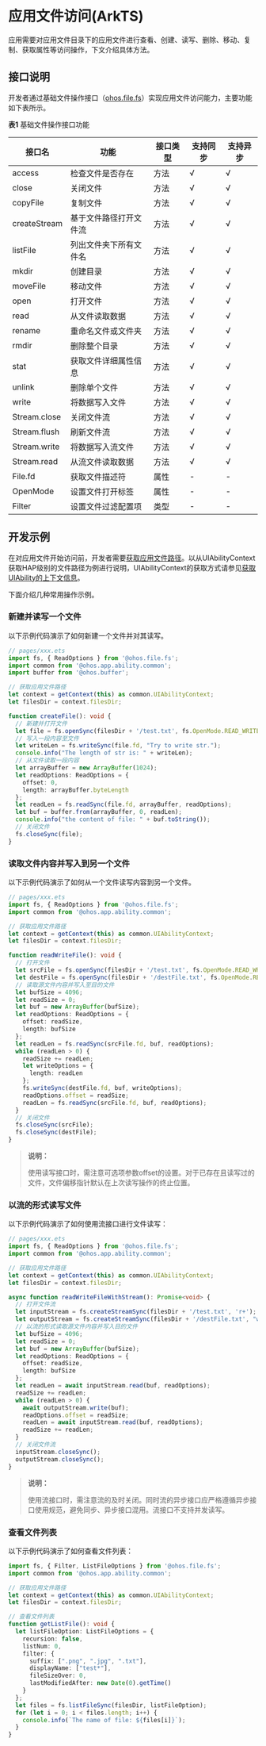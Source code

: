# 应用文件访问(ArkTS)

应用需要对应用文件目录下的应用文件进行查看、创建、读写、删除、移动、复制、获取属性等访问操作，下文介绍具体方法。

## 接口说明

开发者通过基础文件操作接口（[ohos.file.fs](../reference/apis-core-file-kit/js-apis-file-fs.md)）实现应用文件访问能力，主要功能如下表所示。

**表1** 基础文件操作接口功能

| 接口名 | 功能 | 接口类型 | 支持同步 | 支持异步 | 
| -------- | -------- | -------- | -------- | -------- |
| access | 检查文件是否存在 | 方法 | √ | √ | 
| close | 关闭文件 | 方法 | √ | √ | 
| copyFile | 复制文件 | 方法 | √ | √ | 
| createStream | 基于文件路径打开文件流 | 方法 | √ | √ | 
| listFile | 列出文件夹下所有文件名 | 方法 | √ | √ | 
| mkdir | 创建目录 | 方法 | √ | √ | 
| moveFile | 移动文件 | 方法 | √ | √ | 
| open | 打开文件 | 方法 | √ | √ | 
| read | 从文件读取数据 | 方法 | √ | √ | 
| rename | 重命名文件或文件夹 | 方法 | √ | √ | 
| rmdir | 删除整个目录 | 方法 | √ | √ | 
| stat | 获取文件详细属性信息 | 方法 | √ | √ | 
| unlink | 删除单个文件 | 方法 | √ | √ | 
| write | 将数据写入文件 | 方法 | √ | √ | 
| Stream.close | 关闭文件流 | 方法 | √ | √ | 
| Stream.flush | 刷新文件流 | 方法 | √ | √ | 
| Stream.write | 将数据写入流文件 | 方法 | √ | √ | 
| Stream.read | 从流文件读取数据 | 方法 | √ | √ | 
| File.fd | 获取文件描述符 | 属性 | - | - | 
| OpenMode | 设置文件打开标签 | 属性 | - | - | 
| Filter | 设置文件过滤配置项 | 类型 | - | - | 

## 开发示例

在对应用文件开始访问前，开发者需要[获取应用文件路径](../application-models/application-context-stage.md#获取应用文件路径)。以从UIAbilityContext获取HAP级别的文件路径为例进行说明，UIAbilityContext的获取方式请参见[获取UIAbility的上下文信息](../application-models/uiability-usage.md#获取uiability的上下文信息)。

下面介绍几种常用操作示例。

### 新建并读写一个文件

以下示例代码演示了如何新建一个文件并对其读写。

```ts
// pages/xxx.ets
import fs, { ReadOptions } from '@ohos.file.fs';
import common from '@ohos.app.ability.common';
import buffer from '@ohos.buffer';

// 获取应用文件路径
let context = getContext(this) as common.UIAbilityContext;
let filesDir = context.filesDir;

function createFile(): void {
  // 新建并打开文件
  let file = fs.openSync(filesDir + '/test.txt', fs.OpenMode.READ_WRITE | fs.OpenMode.CREATE);
  // 写入一段内容至文件
  let writeLen = fs.writeSync(file.fd, "Try to write str.");
  console.info("The length of str is: " + writeLen);
  // 从文件读取一段内容
  let arrayBuffer = new ArrayBuffer(1024);
  let readOptions: ReadOptions = {
    offset: 0,
    length: arrayBuffer.byteLength
  };
  let readLen = fs.readSync(file.fd, arrayBuffer, readOptions);
  let buf = buffer.from(arrayBuffer, 0, readLen);
  console.info("the content of file: " + buf.toString());
  // 关闭文件
  fs.closeSync(file);
}
```

### 读取文件内容并写入到另一个文件

以下示例代码演示了如何从一个文件读写内容到另一个文件。

```ts
// pages/xxx.ets
import fs, { ReadOptions } from '@ohos.file.fs';
import common from '@ohos.app.ability.common';

// 获取应用文件路径
let context = getContext(this) as common.UIAbilityContext;
let filesDir = context.filesDir;

function readWriteFile(): void {
  // 打开文件
  let srcFile = fs.openSync(filesDir + '/test.txt', fs.OpenMode.READ_WRITE | fs.OpenMode.CREATE);
  let destFile = fs.openSync(filesDir + '/destFile.txt', fs.OpenMode.READ_WRITE | fs.OpenMode.CREATE);
  // 读取源文件内容并写入至目的文件
  let bufSize = 4096;
  let readSize = 0;
  let buf = new ArrayBuffer(bufSize);
  let readOptions: ReadOptions = {
    offset: readSize,
    length: bufSize
  };
  let readLen = fs.readSync(srcFile.fd, buf, readOptions);
  while (readLen > 0) {
    readSize += readLen;
    let writeOptions = {
      length: readLen
    };
    fs.writeSync(destFile.fd, buf, writeOptions);
    readOptions.offset = readSize;
    readLen = fs.readSync(srcFile.fd, buf, readOptions);
  }
  // 关闭文件
  fs.closeSync(srcFile);
  fs.closeSync(destFile);
}
```

> **说明：**
>
> 使用读写接口时，需注意可选项参数offset的设置。对于已存在且读写过的文件，文件偏移指针默认在上次读写操作的终止位置。

### 以流的形式读写文件

以下示例代码演示了如何使用流接口进行文件读写：

```ts
// pages/xxx.ets
import fs, { ReadOptions } from '@ohos.file.fs';
import common from '@ohos.app.ability.common';

// 获取应用文件路径
let context = getContext(this) as common.UIAbilityContext;
let filesDir = context.filesDir;

async function readWriteFileWithStream(): Promise<void> {
  // 打开文件流
  let inputStream = fs.createStreamSync(filesDir + '/test.txt', 'r+');
  let outputStream = fs.createStreamSync(filesDir + '/destFile.txt', "w+");
  // 以流的形式读取源文件内容并写入目的文件
  let bufSize = 4096;
  let readSize = 0;
  let buf = new ArrayBuffer(bufSize);
  let readOptions: ReadOptions = {
    offset: readSize,
    length: bufSize
  };
  let readLen = await inputStream.read(buf, readOptions);
  readSize += readLen;
  while (readLen > 0) {
    await outputStream.write(buf);
    readOptions.offset = readSize;
    readLen = await inputStream.read(buf, readOptions);
    readSize += readLen;
  }
  // 关闭文件流
  inputStream.closeSync();
  outputStream.closeSync();
}
```

> **说明：**
>
> 使用流接口时，需注意流的及时关闭。同时流的异步接口应严格遵循异步接口使用规范，避免同步、异步接口混用。流接口不支持并发读写。

### 查看文件列表

以下示例代码演示了如何查看文件列表：

```ts
import fs, { Filter, ListFileOptions } from '@ohos.file.fs';
import common from '@ohos.app.ability.common';

// 获取应用文件路径
let context = getContext(this) as common.UIAbilityContext;
let filesDir = context.filesDir;

// 查看文件列表
function getListFile(): void {
  let listFileOption: ListFileOptions = {
    recursion: false,
    listNum: 0,
    filter: {
      suffix: [".png", ".jpg", ".txt"],
      displayName: ["test*"],
      fileSizeOver: 0,
      lastModifiedAfter: new Date(0).getTime()
    }
  };
  let files = fs.listFileSync(filesDir, listFileOption);
  for (let i = 0; i < files.length; i++) {
    console.info(`The name of file: ${files[i]}`);
  }
}
```
